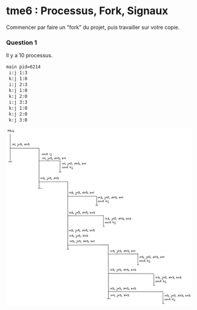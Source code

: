 # tme6 : Processus, Fork, Signaux

Commencer par faire un "fork" du projet, puis travailler sur votre copie.

### Question 1
Il y a 10 processus.
```
main pid=6214
 i:j 1:3
 k:j 1:0
 i:j 2:3
 k:j 1:0
 k:j 2:0
 i:j 3:3
 k:j 1:0
 k:j 2:0
 k:j 3:0
```
![](./TME6Q1.png)